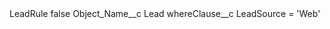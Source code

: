 <?xml version="1.0" encoding="UTF-8"?>
<CustomMetadata xmlns="http://soap.sforce.com/2006/04/metadata" xmlns:xsi="http://www.w3.org/2001/XMLSchema-instance" xmlns:xsd="http://www.w3.org/2001/XMLSchema">
    <label>LeadRule</label>
    <protected>false</protected>
    <values>
        <field>Object_Name__c</field>
        <value xsi:type="xsd:string">Lead</value>
    </values>
    <values>
        <field>whereClause__c</field>
        <value xsi:type="xsd:string">LeadSource = &apos;Web&apos;</value>
    </values>
</CustomMetadata>
